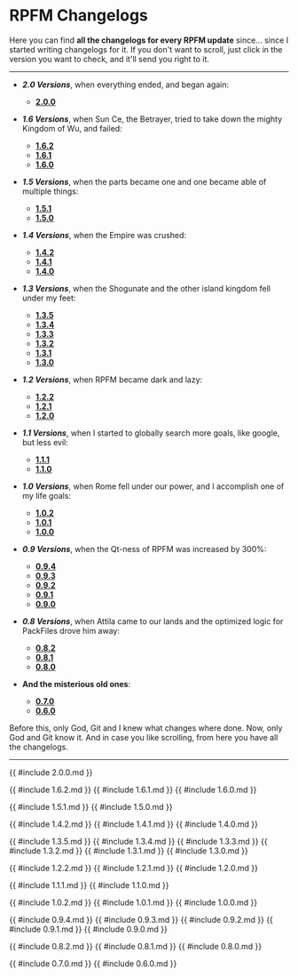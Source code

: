# RPFM Changelogs

Here you can find **all the changelogs for every RPFM update** since... since I started writing changelogs for it. If you don't want to scroll, just click in the version you want to check, and it'll send you right to it.

-----------------------------------
- ***2.0 Versions***, when everything ended, and began again:
    - [**2.0.0**](#200)

- ***1.6 Versions***, when Sun Ce, the Betrayer, tried to take down the mighty Kingdom of Wu, and failed:
	- [**1.6.2**](#162)
	- [**1.6.1**](#161)
	- [**1.6.0**](#160)

- ***1.5 Versions***, when the parts became one and one became able of multiple things:
	- [**1.5.1**](#151)
	- [**1.5.0**](#150)

- ***1.4 Versions***, when the Empire was crushed:
	- [**1.4.2**](#142)
	- [**1.4.1**](#141)
	- [**1.4.0**](#140)

- ***1.3 Versions***, when the Shogunate and the other island kingdom fell under my feet:
	- [**1.3.5**](#135)
	- [**1.3.4**](#134)
	- [**1.3.3**](#133)
	- [**1.3.2**](#132)
	- [**1.3.1**](#131)
	- [**1.3.0**](#130)

- ***1.2 Versions***, when RPFM became dark and lazy:
	- [**1.2.2**](#122)
	- [**1.2.1**](#121)
	- [**1.2.0**](#120)

- ***1.1 Versions***, when I started to globally search more goals, like google, but less evil:
	- [**1.1.1**](#111)
	- [**1.1.0**](#110)

- ***1.0 Versions***, when Rome fell under our power, and I accomplish one of my life goals:
	- [**1.0.2**](#102)
	- [**1.0.1**](#101)
	- [**1.0.0**](#100)

- ***0.9 Versions***, when the Qt-ness of RPFM was increased by 300%:
	- [**0.9.4**](#094)
	- [**0.9.3**](#093)
	- [**0.9.2**](#092)
	- [**0.9.1**](#091)
	- [**0.9.0**](#090)

- ***0.8 Versions***, when Attila came to our lands and the optimized logic for PackFiles drove him away:
	- [**0.8.2**](#082)
	- [**0.8.1**](#081)
	- [**0.8.0**](#080)

- **And the misterious old ones**:
	- [**0.7.0**](#070)
	- [**0.6.0**](#060)

Before this, only God, Git and I knew what changes where done. Now, only God and Git know it. And in case you like scrolling, from here you have all the changelogs.

-----------------------------------
{{ #include 2.0.0.md }}

{{ #include 1.6.2.md }}
{{ #include 1.6.1.md }}
{{ #include 1.6.0.md }}

{{ #include 1.5.1.md }}
{{ #include 1.5.0.md }}

{{ #include 1.4.2.md }}
{{ #include 1.4.1.md }}
{{ #include 1.4.0.md }}

{{ #include 1.3.5.md }}
{{ #include 1.3.4.md }}
{{ #include 1.3.3.md }}
{{ #include 1.3.2.md }}
{{ #include 1.3.1.md }}
{{ #include 1.3.0.md }}

{{ #include 1.2.2.md }}
{{ #include 1.2.1.md }}
{{ #include 1.2.0.md }}

{{ #include 1.1.1.md }}
{{ #include 1.1.0.md }}

{{ #include 1.0.2.md }}
{{ #include 1.0.1.md }}
{{ #include 1.0.0.md }}

{{ #include 0.9.4.md }}
{{ #include 0.9.3.md }}
{{ #include 0.9.2.md }}
{{ #include 0.9.1.md }}
{{ #include 0.9.0.md }}

{{ #include 0.8.2.md }}
{{ #include 0.8.1.md }}
{{ #include 0.8.0.md }}

{{ #include 0.7.0.md }}
{{ #include 0.6.0.md }}
